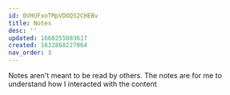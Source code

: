 ```yaml
---
id: 0VHUFxoTMpVDOQS2CHEBv
title: Notes
desc: ''
updated: 1660255083617
created: 1632868227064
nav_order: 3
---
```

Notes aren't meant to be read by others. The notes are for me to understand how I interacted with the content